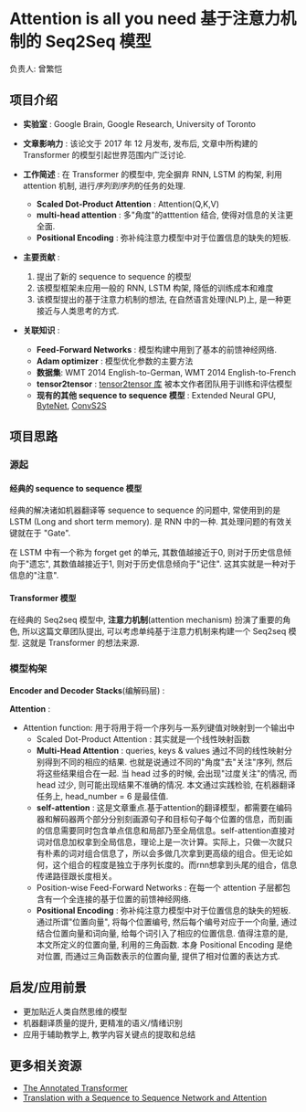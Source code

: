 # Attention is all you need 基于注意力机制的 Seq2Seq 模型

负责人: 曾繁恺

## 项目介绍

- **实验室** : Google Brain, Google Research, University of Toronto

- **文章影响力** : 该论文于 2017 年 12 月发布, 发布后, 文章中所构建的 Transformer 的模型引起世界范围内广泛讨论. 

- **工作简述** : 在 Transformer 的模型中, 完全摒弃 RNN, LSTM 的构架, 利用 attention 机制, 进行*序列到序列*的任务的处理.
    - **Scaled Dot-Product Attention** : Attention(Q,K,V)
    - **multi-head attention** : 多"角度"的atttention 结合, 使得对信息的关注更全面.
    - **Positional Encoding** : 弥补纯注意力模型中对于位置信息的缺失的短板.

- **主要贡献** : 
    1. 提出了新的 sequence to sequence 的模型
    2. 该模型框架未应用一般的 RNN, LSTM 构架, 降低的训练成本和难度
    3. 该模型提出的基于注意力机制的想法, 在自然语言处理(NLP)上, 是一种更接近与人类思考的方式.

- **关联知识** : 
    - **Feed-Forward Networks** : 模型构建中用到了基本的前馈神经网络.
    - **Adam optimizer** : 模型优化参数的主要方法
    - **数据集**: WMT 2014 English-to-German, WMT 2014 English-to-French
    - **tensor2tensor** : [tensor2tensor 库](https://github.com/tensorflow/tensor2tensor) 被本文作者团队用于训练和评估模型
    - **现有的其他 sequence to sequence 模型** : Extended Neural GPU, [ByteNet](https://arxiv.org/abs/1610.10099), [ConvS2S](https://arxiv.org/abs/1705.03122)

## 项目思路

### 源起

#### 经典的 sequence to sequence 模型

经典的解决诸如机器翻译等 sequence to sequence 的问题中, 常使用到的是 LSTM (Long and short term memory). 是 RNN 中的一种. 其处理问题的有效关键就在于 "Gate".

在 LSTM 中有一个称为 forget get 的单元, 其数值越接近于0, 则对于历史信息倾向于"遗忘", 其数值越接近于1, 则对于历史信息倾向于"记住". 这其实就是一种对于信息的"注意".

#### Transformer 模型

在经典的 Seq2seq 模型中, **注意力机制**(attention mechanism) 扮演了重要的角色, 所以这篇文章团队提出, 可以考虑单纯基于注意力机制来构建一个 Seq2seq 模型. 这就是 Transformer 的想法来源.

### 模型构架

**Encoder and Decoder Stacks**(编解码层) :

**Attention** : 
- Attention function: 用于将用于将一个序列与一系列键值对映射到一个输出中
    - Scaled Dot-Product Attention : 其实就是一个线性映射函数
    - **Multi-Head Attention** : queries, keys & values 通过不同的线性映射分别得到不同的相应的结果. 也就是说通过不同的"角度"去"关注"序列, 然后将这些结果组合在一起. 当 head 过多的时候, 会出现"过度关注"的情况, 而 head 过少, 则可能出现结果不准确的情况. 本文通过实践检验, 在机器翻译任务上, head_number = 6 是最佳值.
    - **self-attention** : 这是文章重点.基于attention的翻译模型，都需要在编码器和解码器两个部分分别刻画源句子和目标句子每个位置的信息，而刻画的信息需要同时包含单点信息和局部乃至全局信息。self-attention直接对词对信息加权拿到全局信息，理论上是一次计算。实际上，只做一次就只有朴素的词对组合信息了，所以会多做几次拿到更高级的组合。但无论如何，这个组合的程度是独立于序列长度的。而rnn想拿到头尾的组合，信息传递路径跟长度相关。
    - Position-wise Feed-Forward Networks : 在每一个 attention 子层都包含有一个全连接的基于位置的前馈神经网络.
    - **Positional Encoding** : 弥补纯注意力模型中对于位置信息的缺失的短板. 通过所谓"位置向量", 将每个位置编号, 然后每个编号对应于一个向量, 通过结合位置向量和词向量, 给每个词引入了相应的位置信息. 值得注意的是, 本文所定义的位置向量, 利用的三角函数. 本身 Positional Encoding 是绝对位置, 而通过三角函数表示的位置向量, 提供了相对位置的表达方式.

## 启发/应用前景

- 更加贴近人类自然思维的模型
- 机器翻译质量的提升, 更精准的语义/情绪识别
- 应用于辅助教学上, 教学内容关键点的提取和总结

## 更多相关资源

- [The Annotated Transformer](http://nlp.seas.harvard.edu/2018/04/03/attention.html)
- [Translation with a Sequence to Sequence Network and Attention](https://pytorch.org/tutorials/intermediate/seq2seq_translation_tutorial.html?highlight=encoder)
